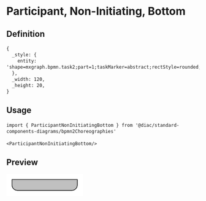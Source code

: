 # Participant, Non-Initiating, Bottom

## Definition

```
{
  _style: { 
    entity: 'shape=mxgraph.bpmn.task2;part=1;taskMarker=abstract;rectStyle=rounded;isLoopSub=0;topLeftStyle=square;topRightStyle=square;fillColor=#C0C0C0;whiteSpace=wrap;html=1;',
  },
  _width: 120,
  _height: 20,
}
```

## Usage

```
import { ParticipantNonInitiatingBottom } from '@diac/standard-components-diagrams/bpmn2Choreographies'

<ParticipantNonInitiatingBottom/>
```

## Preview

<img src="./participant-non-initiating-bottom.png" width="200"/>
